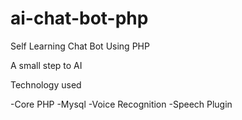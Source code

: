 # ai-chat-bot-php
Self Learning Chat Bot Using PHP

A small step to AI 

Technology used 

-Core PHP
-Mysql
-Voice Recognition
-Speech Plugin

